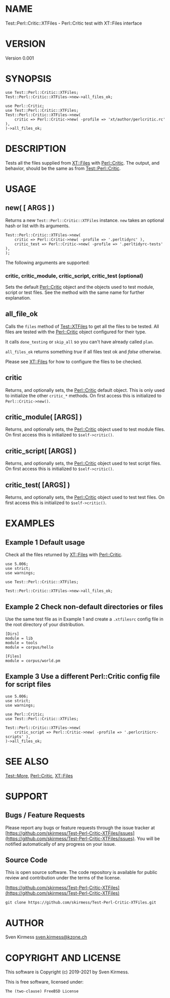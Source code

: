 # NAME

Test::Perl::Critic::XTFiles - Perl::Critic test with XT::Files interface

# VERSION

Version 0.001

# SYNOPSIS

    use Test::Perl::Critic::XTFiles;
    Test::Perl::Critic::XTFiles->new->all_files_ok;

    use Perl::Critic;
    use Test::Perl::Critic::XTFiles;
    Test::Perl::Critic::XTFiles->new(
        critic => Perl::Critic->new( -profile => 'xt/author/perlcritic.rc' ),
    )->all_files_ok;

# DESCRIPTION

Tests all the files supplied from [XT::Files](https://metacpan.org/pod/XT::Files) with [Perl::Critic](https://metacpan.org/pod/Perl::Critic). The
output, and behavior, should be the same as from [Test::Perl::Critic](https://metacpan.org/pod/Test::Perl::Critic).

# USAGE

## new( \[ ARGS \] )

Returns a new `Test::Perl::Critic::XTFiles` instance. `new` takes an
optional hash or list with its arguments.

    Test::Perl::Critic::XTFiles->new(
        critic => Perl::Critic->new( -profile => '.perltidyrc' ),
        critic_test => Perl::Critic->new( -profile => '.perltidyrc-tests' ),
    );

The following arguments are supported:

### critic, critic\_module, critic\_script, critic\_test (optional)

Sets the default [Perl::Critic](https://metacpan.org/pod/Perl::Critic) object and the objects used to test
module, script or test files. See the method with the same name for further
explanation.

## all\_file\_ok

Calls the `files` method of [Test::XTFiles](https://metacpan.org/pod/Test::XTFiles) to get all the files to
be tested. All files are tested with the [Perl::Critic](https://metacpan.org/pod/Perl::Critic) object configured
for their type.

It calls `done_testing` or `skip_all` so you can't have already called
`plan`.

`all_files_ok` returns something _true_ if all files test ok and _false_
otherwise.

Please see [XT::Files](https://metacpan.org/pod/XT::Files) for how to configure the files to be checked.

## critic

Returns, and optionally sets, the [Perl::Critic](https://metacpan.org/pod/Perl::Critic) default object. This is
only used to initialize the other `critic_*` methods. On first access this
is initialized to `Perl::Critic->new()`.

## critic\_module( \[ARGS\] )

Returns, and optionally sets, the [Perl::Critic](https://metacpan.org/pod/Perl::Critic) object used to test module
files. On first access this is initialized to `$self->critic()`.

## critic\_script( \[ARGS\] )

Returns, and optionally sets, the [Perl::Critic](https://metacpan.org/pod/Perl::Critic) object used to test script
files. On first access this is initialized to `$self->critic()`.

## critic\_test( \[ARGS\] )

Returns, and optionally sets, the [Perl::Critic](https://metacpan.org/pod/Perl::Critic) object used to test test
files. On first access this is initialized to `$self->critic()`.

# EXAMPLES

## Example 1 Default usage

Check all the files returned by [XT::Files](https://metacpan.org/pod/XT::Files) with [Perl::Critic](https://metacpan.org/pod/Perl::Critic).

    use 5.006;
    use strict;
    use warnings;

    use Test::Perl::Critic::XTFiles;

    Test::Perl::Critic::XTFiles->new->all_files_ok;

## Example 2 Check non-default directories or files

Use the same test file as in Example 1 and create a `.xtfilesrc` config
file in the root directory of your distribution.

    [Dirs]
    module = lib
    module = tools
    module = corpus/hello

    [Files]
    module = corpus/world.pm

## Example 3 Use a different Perl::Critic config file for script files

    use 5.006;
    use strict;
    use warnings;

    use Perl::Critic;
    use Test::Perl::Critic::XTFiles;

    Test::Perl::Critic::XTFiles->new(
        critic_script => Perl::Critic->new( -profile => '.perlcriticrc-scripts' ),
    )->all_files_ok;

# SEE ALSO

[Test::More](https://metacpan.org/pod/Test::More), [Perl::Critic](https://metacpan.org/pod/Perl::Critic), [XT::Files](https://metacpan.org/pod/XT::Files)

# SUPPORT

## Bugs / Feature Requests

Please report any bugs or feature requests through the issue tracker
at [https://github.com/skirmess/Test-Perl-Critic-XTFiles/issues](https://github.com/skirmess/Test-Perl-Critic-XTFiles/issues).
You will be notified automatically of any progress on your issue.

## Source Code

This is open source software. The code repository is available for
public review and contribution under the terms of the license.

[https://github.com/skirmess/Test-Perl-Critic-XTFiles](https://github.com/skirmess/Test-Perl-Critic-XTFiles)

    git clone https://github.com/skirmess/Test-Perl-Critic-XTFiles.git

# AUTHOR

Sven Kirmess <sven.kirmess@kzone.ch>

# COPYRIGHT AND LICENSE

This software is Copyright (c) 2019-2021 by Sven Kirmess.

This is free software, licensed under:

    The (two-clause) FreeBSD License
